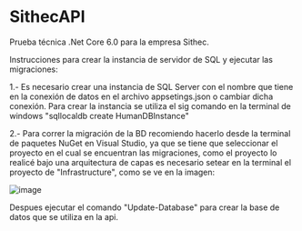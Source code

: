 # SithecAPI

Prueba técnica .Net Core 6.0 para la empresa Sithec.

Instrucciones para crear la instancia de servidor de SQL y ejecutar las migraciones: 
  
  1.- Es necesario crear una instancia de SQL Server con el nombre que tiene en la conexión de datos en el archivo appsetings.json o cambiar dicha conexión. Para crear la instancia se utiliza el sig comando en la   terminal de windows "sqllocaldb create HumanDBInstance"
  
  2.- Para correr la migración de la BD recomiendo hacerlo desde la terminal de paquetes NuGet en Visual Studio, ya que se tiene que seleccionar el proyecto en el cual se encuentran las migraciones, como el proyecto lo realicé bajo una arquitectura de capas es necesario setear en la terminal el proyecto de "Infrastructure", como se ve en la imagen: 
  
  ![image](https://github.com/AxelRdz240899/SithecAPI/assets/38929908/4c752a8b-6b90-4946-a0aa-a40a8d86a777)

Despues ejecutar el comando "Update-Database" para crear la base de datos que se utiliza en la api.

